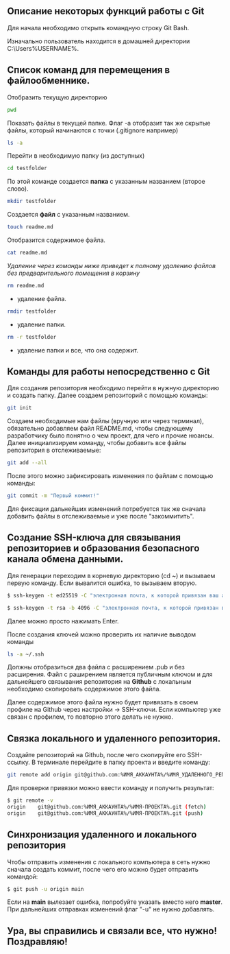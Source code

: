 ## Описание некоторых функций работы с **Git**

Для начала необходимо открыть командную строку Git Bash.

Изначально пользователь находится в домашней директории C:\Users\%USERNAME%.

## Список команд для перемещения в файлообменнике.

Отобразить текущую директорию
```bash
pwd
```

Показать файлы в текущей папке. Флаг -а отобразит так же скрытые файлы, который начинаются с точки (.gitignore например)
```bash
ls -a
```

Перейти в необходимую папку (из доступных)
```bash
cd testfolder
```

По этой команде создается **папка** с указанным названием (второе слово).
```bash
mkdir testfolder
```

Создается **файл** с указанным названием.
```bash
touch readme.md
```

Отобразится содержимое файла.
```bash
cat readme.md
```


_Удаление через команды ниже приведет к полному удалению файлов без предварительного помещения в корзину_

```bash
rm readme.md
```
- удаление файла.

```bash
rmdir testfolder
```
- удаление папки.

```bash
rm -r testfolder
```
- удаление папки и все, что она содержит.

## Команды для работы непосредственно с **Git**

Для создания репозитория необходимо перейти в нужную директорию и создать папку. Далее создаем репозиторий с помощью команды:
```bash
git init
```
Создаем необходимые нам файлы (вручную или через терминал), обязательно добавляем файл README.md, чтобы следующему разработчику было понятно о чем проект, для чего и прочие нюансы.
Далее инициализируем команду, чтобы добавить все файлы репозитория в отслеживаемые:
```bash
git add --all
```
После этого можно зафиксировать изменения по файлам с помощью команды:
```bash
git commit -m "Первый коммит!"
```
Для фиксации дальнейших изменений потребуется так же сначала добавить файлы в отслеживаемые и уже после "закоммитить".

## Создание SSH-ключа для связывания репозиториев и образования безопасного канала обмена данными.

Для генерации переходим в корневую директорию (cd ~) и вызываем первую команду. Если вывалится ошибка, то вызываем вторую.

```bash
$ ssh-keygen -t ed25519 -C "электронная почта, к которой привязан ваш аккаунт на GitHub" 
```


```bash
$ ssh-keygen -t rsa -b 4096 -C "электронная почта, к которой привязан ваш аккаунт на GitHub" 
```

Далее можно просто нажимать Enter.

После создания ключей можно проверить их наличие выводом команды 
```bash
ls -a ~/.ssh  
```
Должны отобразиться два файла с расширением .pub и без расширения. Файл с раширением является публичным ключом и для дальнейшего связывания репозитория на **Github** с локальным необходимо скопировать содержимое этого файла.

Далее содержимое этого файла нужно будет привязать в своем профиле на Github через настройки -> SSH-ключи.
Если компьютер уже связан с профилем, то повторно этого делать не нужно.

## Связка локального и удаленного репозитория.

Создайте репозиторий на Github, после чего скопируйте его SSH-ссылку. В терминале перейдите в папку проекта и введите команду:

```bash
git remote add origin git@github.com:%ИМЯ_АККАУНТА%/%ИМЯ_УДАЛЕННОГО_РЕПОЗИТОРИЯ%
```

Для проверки привязки можно ввести команду и получить результат:

```bash
$ git remote -v
origin    git@github.com:%ИМЯ_АККАУНТА%/%ИМЯ-ПРОЕКТА%.git (fetch)
origin    git@github.com:%ИМЯ_АККАУНТА%/%ИМЯ-ПРОЕКТА%.git (push) 
```

## Синхронизация удаленного и локального репозитория

Чтобы отправить изменения с локального компьютера в сеть нужно сначала создать коммит, после чего его можно будет отправить командой:

```bash
$ git push -u origin main
```

Если на **main** вылезает ошибка, попробуйте указать вместо него **master**. При дальнейших отправках изменений флаг "-u" не нужно добавлять.

## Ура, вы справились и связали все, что нужно! Поздравляю!